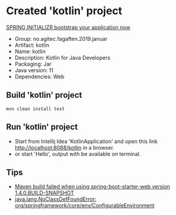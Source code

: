 # Created 'kotlin' project 
[SPRING INITIALIZR bootstrap your application now](https://start.spring.io/)
- Group: no.agitec.fagaften.2019.januar
- Artifact: kotlin
- Name: kotlin
- Description: Kotlin for Java Developers 
- Packaging: Jar
- Java version: 11
- Dependencies: Web

## Build  'kotlin' project 

```
mvn clean install test
```
## Run  'kotlin' project 
- Start from Intellij Idea 'KotlinApplication' and open this link [http://localhost:8088/kotlin](http://localhost:8088/kotlin) in a browser.
- or start 'Hello', output with be available on terminal.

## Tips 
- [Maven build failed when using spring-boot-starter-web version 1.4.0.BUILD-SNAPSHOT](https://github.com/spring-projects/spring-boot/issues/6247)
- [java.lang.NoClassDefFoundError: org/springframework/core/env/ConfigurableEnvironment](https://stackoverflow.com/questions/39245732/java-lang-noclassdeffounderror-org-springframework-core-env-configurableenviron)
